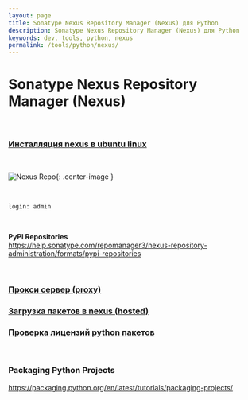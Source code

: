 ```yaml
---
layout: page
title: Sonatype Nexus Repository Manager (Nexus) для Python
description: Sonatype Nexus Repository Manager (Nexus) для Python
keywords: dev, tools, python, nexus
permalink: /tools/python/nexus/
---
```


# Sonatype Nexus Repository Manager (Nexus)

<br/>

### [Инсталляция nexus в ubuntu linux](//javadev.org/devtools/repository-management/nexus/3/installation-in-linux/)

<br/>

![Nexus Repo](/img/docs/devtools/python/nexus/pic-nexus3-python-01.png 'Nexus Repo'){: .center-image }

<br/>

```
login: admin
```

<br/>

**PyPI Repositories**  
https://help.sonatype.com/repomanager3/nexus-repository-administration/formats/pypi-repositories

<br/>

### [Прокси сервер (proxy)](/tools/python/nexus/proxy/)

### [Загрузка пакетов в nexus (hosted)](/tools/python/nexus/hosted/)

### [Проверка лицензий python пакетов](/tools/python/nexus/licenses-check/)

<br/>

### Packaging Python Projects

https://packaging.python.org/en/latest/tutorials/packaging-projects/
